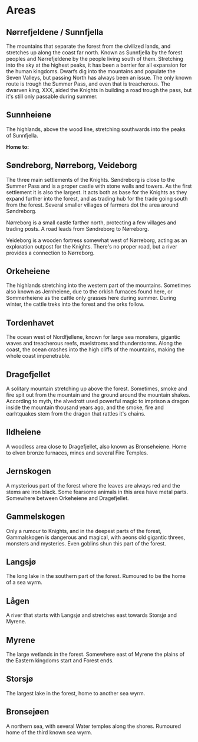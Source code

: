 # Areas 

## Nørrefjeldene / Sunnfjella
The mountains that separate the forest from the civilized lands, and stretches up along the coast far north. Known as Sunnfjella by the forest peoples and Nørrefjeldene by the people living south of them. Stretching into the sky at the highest peaks, it has been a barrier for all expansion for the human kingdoms. Dwarfs dig into the mountains and populate the Seven Valleys, but passing North has always been an issue. The only known route is trough the Summer Pass, and even that is treacherous. The dwarven king, XXX, aided the Knights in building a road trough the pass, but it's still only passable during summer. 


## Sunnheiene
The highlands, above the wood line, stretching southwards into the peaks of Sunnfjella. 

**Home to:** 

## Søndreborg, Nørreborg, Veideborg
The three main settlements of the Knights. Søndreborg is close to the Summer Pass and is a proper castle with stone walls and towers. As the first settlement it is also the largest. It acts both as base for the Knights as they expand further into the forest, and as trading hub for the trade going south from the forest. Several smaller villages of farmers dot the area around Søndreborg. 

Nørreborg is a small castle farther north, protecting a few villages and trading posts. A road leads from Søndreborg to Nørreborg. 

Veideborg is a wooden fortress somewhat west of Nørreborg, acting as an exploration outpost for the Knights. There's no proper road, but a river provides a connection to Nørreborg. 

## Orkeheiene
The highlands stretching into the western part of the mountains. Sometimes also known as Jernheiene, due to the orkish furnaces found here, or Sommerheiene as the cattle only grasses here during summer. During winter, the cattle treks into the forest and the orks follow. 

## Tordenhavet
The ocean west of Nordfjellene, known for large sea monsters, gigantic waves and treacherous reefs, maelstroms and thunderstorms. Along the coast, the ocean crashes into the high cliffs of the mountains, making the whole coast impenetrable. 

## Dragefjellet
A solitary mountain stretching up above the forest. Sometimes, smoke and fire spit out from the mountain and the ground around the mountain shakes. According to myth, the alvedrott used powerful magic to imprison a dragon inside the mountain thousand years ago, and the smoke, fire and earhtquakes stem from the dragon that rattles it's chains. 

## Ildheiene
A woodless area close to Dragefjellet, also known as Bronseheiene. Home to elven bronze furnaces, mines and several Fire Temples. 


## Jernskogen
A mysterious part of the forest where the leaves are always red and the stems are iron black. Some fearsome animals in this area have metal parts. Somewhere between Orkeheiene and Dragefjellet.


## Gammelskogen
Only a rumour to Knights, and in the deepest parts of the forest, Gammalskogen is dangerous and magical, with aeons old gigantic threes, monsters and mysteries. Even goblins shun this part of the forest. 

## Langsjø
The long lake in the southern part of the forest. Rumoured to be the home of a sea wyrm. 

## Lågen
A river that starts with Langsjø and stretches east towards Storsjø and Myrene.

## Myrene
The large wetlands in the forest. Somewhere east of Myrene the plains of the Eastern kingdoms start and Forest ends.

## Storsjø
The largest lake in the forest, home to another sea wyrm.

## Bronsejøen
A northern sea, with several Water temples along the shores. Rumoured home of the third known sea wyrm. 






